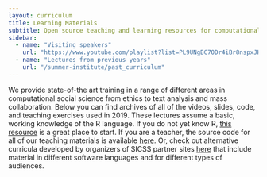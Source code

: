 ```yaml
---
layout: curriculum
title: Learning Materials
subtitle: Open source teaching and learning resources for computational social science.
sidebar:
  - name: "Visiting speakers"
    url: "https://www.youtube.com/playlist?list=PL9UNgBC7ODr4iBr8nspxJKmZY85OXG8a3"
  - name: "Lectures from previous years"
    url: "/summer-institute/past_curriculum"
---
```


We provide state-of-the art training in a range of different areas in computational social science from ethics to text analysis and mass collaboration. Below you can find archives of all of the videos, slides, code, and teaching exercises used in 2019. These lectures assume a basic, working knowledge of the R language. If you do not yet know R, [this resource](https://education.rstudio.com/) is a great place to start. If you are a teacher, the source code for all of our teaching materials is available [here](https://github.com/compsocialscience/summer-institute/tree/master/2019/materials). Or, check out alternative curricula developed by organizers of SICSS partner sites [here](https://github.com/compsocialscience/summer-institute/blob/master/_data/alternative_curriculum.md) that include material in different software languages and for different types of audiences.
